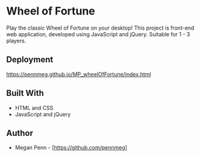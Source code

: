 # Wheel of Fortune

Play the classic Wheel of Fortune on your desktop! This project is front-end web application, developed using JavaScript and jQuery. Suitable for 1 - 3 players.

## Deployment 

https://pennmeg.github.io/MP_wheelOfFortune/index.html

## Built With

* HTML and CSS
* JavaScript and jQuery

## Author

* Megan Penn - [https://github.com/pennmeg]


